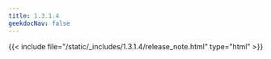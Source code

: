 ```yaml
---
title: 1.3.1.4
geekdocNav: false
---
```

{{< include file="/static/_includes/1.3.1.4/release_note.html" type="html" >}}